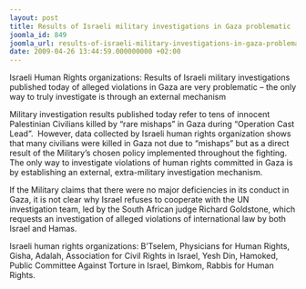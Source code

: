```yaml
---
layout: post
title: Results of Israeli military investigations in Gaza problematic
joomla_id: 849
joomla_url: results-of-israeli-military-investigations-in-gaza-problematic
date: 2009-04-26 13:44:59.000000000 +02:00
---
```

<p>Israeli Human Rights organizations: Results of Israeli military investigations published today of alleged violations in Gaza are very problematic – the only way to truly investigate is through an external mechanism</p>

<p>Military investigation results published today refer to tens of innocent Palestinian Civilians killed by “rare mishaps” in Gaza during “Operation Cast Lead”.  However, data collected by Israeli human rights organization shows that many civilians were killed in Gaza not due to “mishaps” but as a direct result of the Military’s chosen policy implemented throughout the fighting.  The only way to investigate violations of human rights committed in Gaza is by establishing an external, extra-military investigation mechanism.</p>
<p>If the Military claims that there were no major deficiencies in its conduct in Gaza, it is not clear why Israel refuses to cooperate with the UN investigation team, led by the South African judge Richard Goldstone, which requests an investigation of alleged violations of international law by both Israel and Hamas.</p>
<p>Israeli human rights organizations: B’Tselem, Physicians for Human Rights, Gisha, Adalah, Association for Civil Rights in Israel, Yesh Din, Hamoked, Public Committee Against Torture in Israel, Bimkom, Rabbis for Human Rights.</p>

